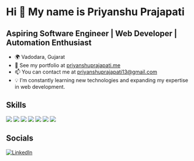 # Hi 👋 My name is Priyanshu Prajapati

## Aspiring Software Engineer | Web Developer | Automation Enthusiast

- 🌍 Vadodara, Gujarat
- 📂 See my portfolio at [priyanshuprajapati.me](http://priyanshuprajapati.me)
- 📫 You can contact me at priyanshuprajapati13@gmail.com
- 💡 I’m constantly learning new technologies and expanding my expertise in web development.

## Skills
<p>
  <img src="https://img.shields.io/badge/HTML-%23E34F26.svg?style=flat&logo=html5&logoColor=white" />
  <img src="https://img.shields.io/badge/CSS-%231572B6.svg?style=flat&logo=css3&logoColor=white" />
  <img src="https://img.shields.io/badge/JavaScript-%23323330.svg?style=flat&logo=javascript&logoColor=%23F7DF1E" />
  <img src="https://img.shields.io/badge/PHP-%23777BB4.svg?style=flat&logo=php&logoColor=white" />
  <img src="https://img.shields.io/badge/MongoDB-%2347A248.svg?style=flat&logo=mongodb&logoColor=white" />
  <img src="https://img.shields.io/badge/Python-%233776AB.svg?style=flat&logo=python&logoColor=white" />
  <img src="https://img.shields.io/badge/Figma-%23F24E1E.svg?style=flat&logo=figma&logoColor=white" />
</p>

## Socials
[![LinkedIn](https://img.shields.io/badge/LinkedIn-%230077B5.svg?style=flat&logo=linkedin&logoColor=white)](https://www.linkedin.com/in/priyanshu-prajapati-8a5b5b282/)
